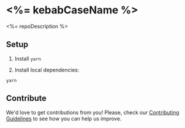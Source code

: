 # <%= kebabCaseName %>

<%= repoDescription %>

## Setup

1. Install `yarn`

2. Install local dependencies:

```
yarn
```

## Contribute

We'd love to get contributions from you! Please, check our [Contributing Guidelines](https://github.com/liferay/clay/blob/master/CONTRIBUTING.md) to see how you can help us improve.
